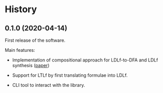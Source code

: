 # History

## 0.1.0 (2020-04-14)

First release of the software.

Main features:

*   Implementation of compositional approach for LDLf-to-DFA and LDLf synthesis
    ([paper](https://marcofavorito.me/papers/2021/degiacomo2021compositional.pdf))

*   Support for LTLf by first translating formulae into LDLf.

*   CLI tool to interact with the library.
